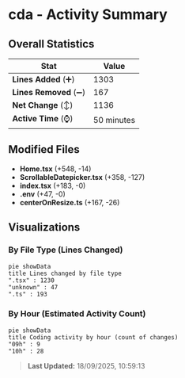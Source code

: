 # cda - Activity Summary 

## Overall Statistics

| Stat                   | Value                                                             |
| ---------------------- | ----------------------------------------------------------------- |
| **Lines Added** (➕)   | 1303                                          |
| **Lines Removed** (➖) | 167                                        |
| **Net Change** (↕)    | 1136                |
| **Active Time** (⌚)   | 50 minutes |


## Modified Files
- **Home.tsx** (+548, -14)
- **ScrollableDatepicker.tsx** (+358, -127)
- **index.tsx** (+183, -0)
- **.env** (+47, -0)
- **centerOnResize.ts** (+167, -26)

## Visualizations

### By File Type (Lines Changed)

```mermaid
pie showData
title Lines changed by file type
".tsx" : 1230
"unknown" : 47
".ts" : 193
```

### By Hour (Estimated Activity Count)

```mermaid
pie showData
title Coding activity by hour (count of changes)
"09h" : 9
"10h" : 28
```


> **Last Updated:** 18/09/2025, 10:59:13